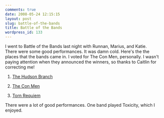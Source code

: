 ```yaml
---
comments: true
date: 2008-05-24 12:15:15
layout: post
slug: battle-of-the-bands
title: Battle of the Bands
wordpress_id: 133
---
```


I went to Battle of the Bands last night with Runnan, Marius, and Katie. There were some good performances. It was damn cold. Here's the the places that the bands came in. I voted for The Con Men, personally. I wasn't paying attention when they announced the winners, so thanks to Caitlin for correcting me!






  1. [The Hudson Branch](http://www.myspace.com/thehudsonbranch) 

  2. [The Con Men](http://www.myspace.com/theconmenband) 

  3. [Torn Requiem](http://www.myspace.com/tornrequiem)


There were a lot of good performances. One band played Toxicity, which I enjoyed.
